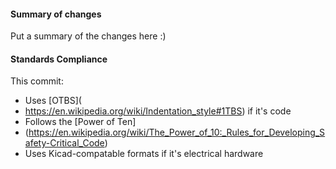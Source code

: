  #### Summary of changes    
Put a summary of the changes here :)             
             
#### Standards Compliance                                
This commit:                                  
 - Uses [OTBS](     
 - https://en.wikipedia.org/wiki/Indentation_style#1TBS)  if it's code
 - Follows the [Power of Ten]
 - (https://en.wikipedia.org/wiki/The_Power_of_10:_Rules_for_Developing_Safety-Critical_Code)
 - Uses Kicad-compatable formats if it's electrical hardware
 
  
 
 
 
 
